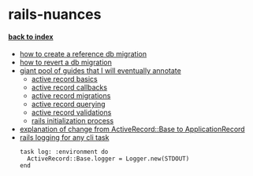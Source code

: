 # rails-nuances

#### [back to index](readme.md)

* [how to create a reference db migration](https://stackoverflow.com/questions/13694654/specifying-column-name-in-a-references-migration)
* [how to revert a db migration](https://stackoverflow.com/questions/7694487/ruby-on-rails-how-can-i-revert-a-migration-with-rake-dbmigrate)
* [giant pool of guides that I will eventually annotate](http://guides.rubyonrails.org/)
  * [active record basics](rails-guides-notes/active-record-basics.md)
  * [active record callbacks](rails-guides-notes/active-record-callbacks.md)
  * [active record migrations](rails-guides-notes/active-record-migrations.md)
  * [active record querying](rails-guides-notes/active-record-querying.md)
  * [active record validations](rails-guides-notes/active-record-validations.md)
  * [rails initialization process](rails-guides-notes/rails-initialization-process.md)
* [explanation of change from ActiveRecord::Base to ApplicationRecord](http://blog.bigbinary.com/2015/12/28/application-record-in-rails-5.html)
* [rails logging for any cli task]()
  ```
  task log: :environment do
    ActiveRecord::Base.logger = Logger.new(STDOUT)
  end
  ```
  
